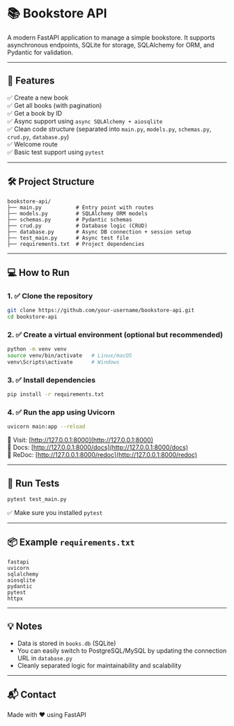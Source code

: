# 📚 Bookstore API

A modern FastAPI application to manage a simple bookstore. It supports asynchronous endpoints, SQLite for storage, SQLAlchemy for ORM, and Pydantic for validation.

---

## 🚀 Features

✅ Create a new book  
✅ Get all books (with pagination)  
✅ Get a book by ID  
✅ Async support using `async SQLAlchemy + aiosqlite`  
✅ Clean code structure (separated into `main.py`, `models.py`, `schemas.py`, `crud.py`, `database.py`)  
✅ Welcome route  
✅ Basic test support using `pytest` 

---

## 🛠️ Project Structure

```
bookstore-api/
├── main.py           # Entry point with routes
├── models.py         # SQLAlchemy ORM models
├── schemas.py        # Pydantic schemas
├── crud.py           # Database logic (CRUD)
├── database.py       # Async DB connection + session setup
├── test_main.py      # Async test file
├── requirements.txt  # Project dependencies
```

---

## 💻 How to Run

### 1. ✅ Clone the repository

```bash
git clone https://github.com/your-username/bookstore-api.git
cd bookstore-api
```

### 2. ✅ Create a virtual environment (optional but recommended)

```bash
python -m venv venv
source venv/bin/activate   # Linux/macOS
venv\Scripts\activate      # Windows
```

### 3. ✅ Install dependencies

```bash
pip install -r requirements.txt
```

### 4. ✅ Run the app using Uvicorn

```bash
uvicorn main:app --reload
```

📍 Visit: [http://127.0.0.1:8000](http://127.0.0.1:8000)  
📘 Docs: [http://127.0.0.1:8000/docs](http://127.0.0.1:8000/docs)  
📕 ReDoc: [http://127.0.0.1:8000/redoc](http://127.0.0.1:8000/redoc)

---

## 🧪 Run Tests

```bash
pytest test_main.py
```

✅ Make sure you installed `pytest` 

---

## 📦 Example `requirements.txt`

```
fastapi
uvicorn
sqlalchemy
aiosqlite
pydantic
pytest
httpx
```

---

## 💡 Notes

- Data is stored in `books.db` (SQLite)
- You can easily switch to PostgreSQL/MySQL by updating the connection URL in `database.py`
- Cleanly separated logic for maintainability and scalability

---

## 📬 Contact

Made with ❤️ using FastAPI
